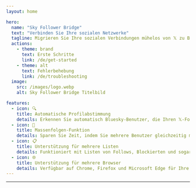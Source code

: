 ```yaml
---
layout: home

hero:
  name: "Sky Follower Bridge"
  text: "Verbinden Sie Ihre sozialen Netzwerke"
  tagline: Migrieren Sie Ihre sozialen Verbindungen mühelos von 𝕏 zu Bluesky
  actions:
    - theme: brand
      text: Erste Schritte
      link: /de/get-started
    - theme: alt
      text: Fehlerbehebung
      link: /de/troubleshooting
  image:
    src: /images/logo.webp
    alt: Sky Follower Bridge Titelbild

features:
  - icon: 🔍
    title: Automatische Profilabstimmung
    details: Erkennen Sie automatisch Bluesky-Benutzer, die Ihren 𝕏-Follows ähneln.
  - icon: 🚀
    title: Massenfolgen-Funktion
    details: Sparen Sie Zeit, indem Sie mehrere Benutzer gleichzeitig mit unserer "Follow All"-Schaltfläche folgen.
  - icon: 📋
    title: Unterstützung für mehrere Listen
    details: Funktioniert mit Listen von Follows, Blockierten und sogar öffentlichen 𝕏-Listen.
  - icon: 🌐
    title: Unterstützung für mehrere Browser
    details: Verfügbar auf Chrome, Firefox und Microsoft Edge für Ihre Bequemlichkeit.
---
```


---

<AppDemo
  title="So funktioniert Sky Follower Bridge"
/>

<Voices
  title="Was die Leute sagen..."
  moreLabel="Mehr"
/>
